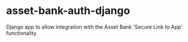 # asset-bank-auth-django
Django app to allow integration with the Asset Bank 'Secure Link to App' functionality

